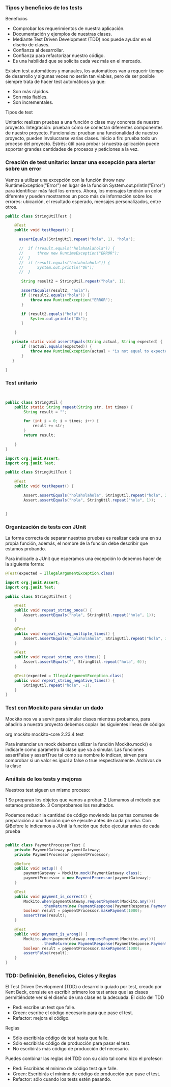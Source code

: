 ### Tipos y beneficios de los tests

Beneficios

* Comprobar los requerimientos de nuestra aplicación.
* Documentación y ejemplos de nuestras clases.
* Mediante Test Driven Development (TDD) nos puede ayudar en el diseño de clases.
* Confianza al desarrollar.
* Confianza para refactorizar nuestro código.
* Es una habilidad que se solicita cada vez más en el mercado.

Existen test automáticos y manuales, los automáticos van a requerir tiempo de desarrollo y algunas veces no serán tan viables, pero de ser posible siempre trata de hacer test automáticos ya que:

* Son más rápidos.
* Son más fiables.
* Son incrementales.

Tipos de test

Unitario: realizan pruebas a una función o clase muy concreta de nuestro proyecto.
Integración: prueban cómo se conectan diferentes componentes de nuestro proyecto.
Funcionales: prueban una funcionalidad de nuestro proyecto, pueden involucrarse varias clases.
Inicio a fin: prueba todo un proceso del proyecto.
Estrés: útil para probar si nuestra aplicación puede soportar grandes cantidades de procesos y peticiones a la vez.



### Creación de test unitario: lanzar una excepción para alertar sobre un error

Vamos a utilizar una excepción con la función throw new RuntimeException("Error") en lugar de la función System.out.println("Error") para identificar más fácil los errores. Ahora, los mensajes tendrán un color diferente y pueden mostrarnos un poco más de información sobre los errores: ubicación, el resultado esperado, mensajes personalizados, entre otros.

```java
public class StringUtilTest {

    @Test
    public void testRepeat() {

      assertEquals(StringUtil.repeat("hola", 1), "hola");

      //  if (!result.equals("holahoAlahola")) {
      //      throw new RuntimeException("ERROR");
      //  }
      //  if (result.equals("holaholahola")) {
      //      System.out.println("Ok");
      //  }

       String result2 = StringUtil.repeat("hola", 1);

       assertEquals(result2, "hola");
       if (!result2.equals("hola")) {
           throw new RuntimeException("ERROR");
       }

       if (result2.equals("hola")) {
           System.out.println("Ok");
       }

    }

   private static void assertEquals(String actual, String expected) {
       if (!actual.equals(expected)) {
           throw new RuntimeException(actual + "is not equal to expected: " + expected);
       }
   }

}
```


### Test unitario

```java


public class StringUtil {
    public static String repeat(String str, int times) {
        String result = "";

        for (int i = 0; i < times; i++) {
            result += str;
        }
        return result;

    }
}

import org.junit.Assert;
import org.junit.Test;

public class StringUtilTest {

    @Test
    public void testRepeat() {

        Assert.assertEquals("holaholahola", StringUtil.repeat("hola", 2));
        Assert.assertEquals("hola", StringUtil.repeat("hola", 1));


}
```

### Organización de tests con JUnit

La forma correcta de separar nuestras pruebas es realizar cada una en su propia función, además, el nombre de la función debe describir que estamos probando.

Para indicarle a JUnit que esperamos una excepción lo debemos hacer de la siguiente forma:

```java
@Test(expected = IllegalArgumentException.class)

import org.junit.Assert;
import org.junit.Test;

public class StringUtilTest {

    @Test
    public void repeat_string_once() {
        Assert.assertEquals("hola", StringUtil.repeat("hola", 1));
    }

    @Test
    public void repeat_string_multiple_times() {
        Assert.assertEquals("holaholahola", StringUtil.repeat("hola", 3));
    }

    @Test
    public void repeat_string_zero_times() {
        Assert.assertEquals("", StringUtil.repeat("hola", 0));
    }

    @Test(expected = IllegalArgumentException.class)
    public void repeat_string_negative_times() {
        StringUtil.repeat("hola", -1);
    }
}
```


### Test con Mockito para simular un dado


Mockito nos va a servir para simular clases mientras probamos, para añadirlo a nuestro proyecto debemos copiar las siguientes líneas de código:

<dependency>
  <groupId>org.mockito</groupId>
  <artifactId>mockito-core</artifactId>
  <version>2.23.4</version>
  <scope>test</scope>
</dependency>

Para instanciar un mock debemos utilizar la función Mockito.mock() e indicarle como parámetro la clase que va a simular.
Las funciones assertFalse y assertTrue tal como su nombre lo indican, sirven para comprobar si un valor es igual a false o true respectivamente.
Archivos de la clase

### Análisis de los tests y mejoras

Nuestros test siguen un mismo proceso:

1 Se preparan los objetos que vamos a probar.
2 Llamamos al método que estamos probando.
3 Comprobamos los resultados.

Podemos reducir la cantidad de código moviendo las partes comunes de preparación a una función que se ejecute antes de cada prueba.
Con @Before le indicamos a JUnit la función que debe ejecutar antes de cada prueba

```java

public class PaymentProcessorTest {
    private PaymentGateway paymentGateway;
    private PaymentProcessor paymentProcessor;

    @Before
    public void setup() {
        paymentGateway = Mockito.mock(PaymentGateway.class);
        paymentProcessor = new PaymentProcessor(paymentGateway);
    }

    @Test
    public void payment_is_correct() {
        Mockito.when(paymentGateway.requestPayment(Mockito.any()))
                .thenReturn(new PaymentResponse(PaymentResponse.PaymentStatus.OK));
        boolean result = paymentProcessor.makePayment(1000);
        assertTrue(result);
    }

    @Test
    public void payment_is_wrong() {
        Mockito.when(paymentGateway.requestPayment(Mockito.any()))
                .thenReturn(new PaymentResponse(PaymentResponse.PaymentStatus.ERROR));
        boolean result = paymentProcessor.makePayment(1000);
        assertFalse(result);
    }
}

```


### TDD: Definición, Beneficios, Ciclos y Reglas

El Test Driven Development (TDD) o desarrollo guiado por test, creado por Kent Beck, consiste en escribir primero los test antes que las clases permitiéndote ver si el diseño de una clase es la adecuada.
El ciclo del TDD

* Red: escribe un test que falle.
* Green: escribe el código necesario para que pase el test.
* Refactor: mejora el código.

Reglas

* Sólo escribirás código de test hasta que falle.
* Sólo escribirás código de producción para pasar el test.
* No escribirás más código de producción del necesario.

Puedes combinar las reglas del TDD con su ciclo tal como hizo el profesor:

* Red: Escribirás el mínimo de código test que falle.
* Green: Escribirás el mínimo de código de producción que pase el test.
* Refactor: sólo cuando los tests estén pasando.

